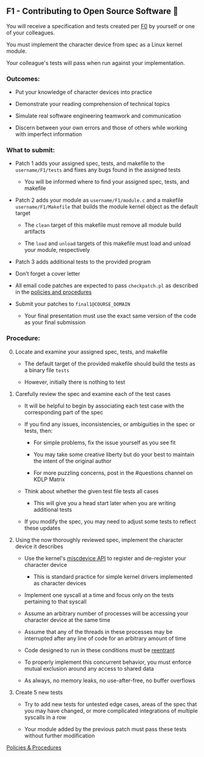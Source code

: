 ## F1 - Contributing to Open Source Software 🤝

You will receive a specification and tests created per
[F0](F0.md)
by yourself or one of your colleagues.

You must implement the character device from spec as a Linux kernel module.

Your colleague's tests will pass when run against your implementation.

### Outcomes:

* Put your knowledge of character devices into practice

* Demonstrate your reading comprehension of technical topics

* Simulate real software engineering teamwork and communication

* Discern between your own errors and those of others while working with imperfect information

### What to submit:

* Patch 1 adds your assigned spec, tests, and makefile to the `username/F1/tests` and fixes any bugs found in the assigned tests

    * You will be informed where to find your assigned spec, tests, and makefile

* Patch 2 adds your module as `username/F1/module.c` and a makefile `username/F1/Makefile` that builds the module kernel object as the default target

    * The `clean` target of this makefile must remove all module build artifacts

    * The `load` and `unload` targets of this makefile must load and unload your module, respectively

* Patch 3 adds additional tests to the provided program

* Don’t forget a cover letter

* All email code patches are expected to pass `checkpatch.pl` as described in the [policies and procedures](/procedures.md)

* Submit your patches to `final1@COURSE_DOMAIN`

    * Your final presentation must use the exact same version of the code as your final submission

### Procedure:

0. Locate and examine your assigned spec, tests, and makefile

	*  The default target of the provided makefile should build the tests as a binary file `tests`

	*  However, initially there is nothing to test

0. Carefully review the spec and examine each of the test cases

	*  It will be helpful to begin by associating each test case with the corresponding part of the spec

	*  If you find any issues, inconsistencies, or ambiguities in the spec or tests, then:

        * For simple problems, fix the issue yourself as you see fit

        * You may take some creative liberty but do your best to maintain the intent of the original author

        * For more puzzling concerns, post in the #questions channel on KDLP Matrix

	*  Think about whether the given test file tests all cases

        * This will give you a head start later when you are writing additional tests

	*  If you modify the spec, you may need to adjust some tests to reflect these updates

0. Using the now thoroughly reviewed spec, implement the character device it describes

	*  Use the kernel's
[miscdevice API](https://www.kernel.org/doc/html/v6.11/driver-api/misc_devices.html)
to register and de-register your character device

        * This is standard practice for simple kernel drivers implemented as character devices

	* Implement one syscall at a time and focus only on the tests pertaining to that syscall

	* Assume an arbitrary number of processes will be accessing your character device at the same time

	* Assume that any of the threads in these processes may be interrupted after any line of code for an arbitrary amount of time

	* Code designed to run in these conditions must be
[reentrant](https://en.wikipedia.org/wiki/Reentrancy_(computing))

	* To properly implement this concurrent behavior, you must enforce mutual exclusion around any access to shared data

	* As always, no memory leaks, no use-after-free, no buffer overflows

0. Create 5 new tests

	* Try to add new tests for untested edge cases, areas of the spec that you may have changed, or more complicated integrations of multiple syscalls in a row

	* Your module added by the previous patch must pass these tests without further modification

[Policies & Procedures](/procedures.md)
